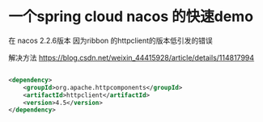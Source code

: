 # 一个spring cloud nacos 的快速demo

在 nacos 2.2.6版本 因为ribbon 的httpclient的版本低引发的错误

解决方法
https://blog.csdn.net/weixin_44415928/article/details/114817994

```xml

<dependency>
    <groupId>org.apache.httpcomponents</groupId>
    <artifactId>httpclient</artifactId>
    <version>4.5</version>
</dependency>
```